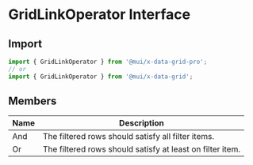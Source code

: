 # GridLinkOperator Interface

<p class="description"></p>

## Import

```js
import { GridLinkOperator } from '@mui/x-data-grid-pro';
// or
import { GridLinkOperator } from '@mui/x-data-grid';
```

## Members

| Name                               | Description                                               |
| ---------------------------------- | --------------------------------------------------------- |
| <span class="prop-name">And</span> | The filtered rows should satisfy all filter items.        |
| <span class="prop-name">Or</span>  | The filtered rows should satisfy at least on filter item. |
